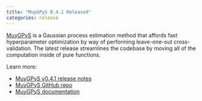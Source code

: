 ```yaml
---
title: "MuyGPyS 0.4.1 Released"
categories: release
---
```


[MuyGPyS](https://github.com/LLNL/MuyGPyS) is a Gaussian process estimation method that affords fast hyperparameter optimization by way of performing leave-one-out cross-validation. The latest release streamlines the codebase by moving all of the computation inside of pure functions.

Learn more:

- [MuyGPyS v0.4.1 release notes](https://github.com/LLNL/MuyGPyS/releases/tag/v0.4.1)
- [MuyGPyS GitHub repo](https://github.com/LLNL/MuyGPyS)
- [MuyGPyS documentation](https://muygpys.readthedocs.io/en/latest/)